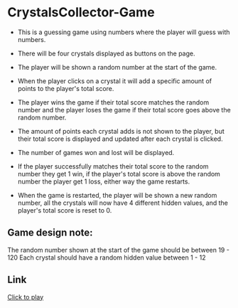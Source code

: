 # CrystalsCollector-Game
* This is a guessing game using numbers where the player will guess with numbers.

* There will be four crystals displayed as buttons on the page.

* The player will be shown a random number at the start of the game.

* When the player clicks on a crystal it will add a specific amount of points to the player's total score.

* The player wins the game if their total score matches the random number and the player loses the game if their total score goes above the random number.

* The amount of points each crystal adds is not shown to the player, but their total score is displayed and updated after each crystal is clicked.

* The number of games won and lost will be displayed.

* If the player successfully matches their total score to the random number they get 1 win, if the player's total score is above the random number the player get 1 loss, either way the game restarts.

* When the game is restarted, the player will be shown a new random number, all the crystals will now have 4 different hidden values, and the player's total score is reset to 0.

## Game design note:

The random number shown at the start of the game should be between 19 - 120
Each crystal should have a random hidden value between 1 - 12

## Link
[Click to play](https://rugiyya.github.io/CrystalsCollector-Game/)
